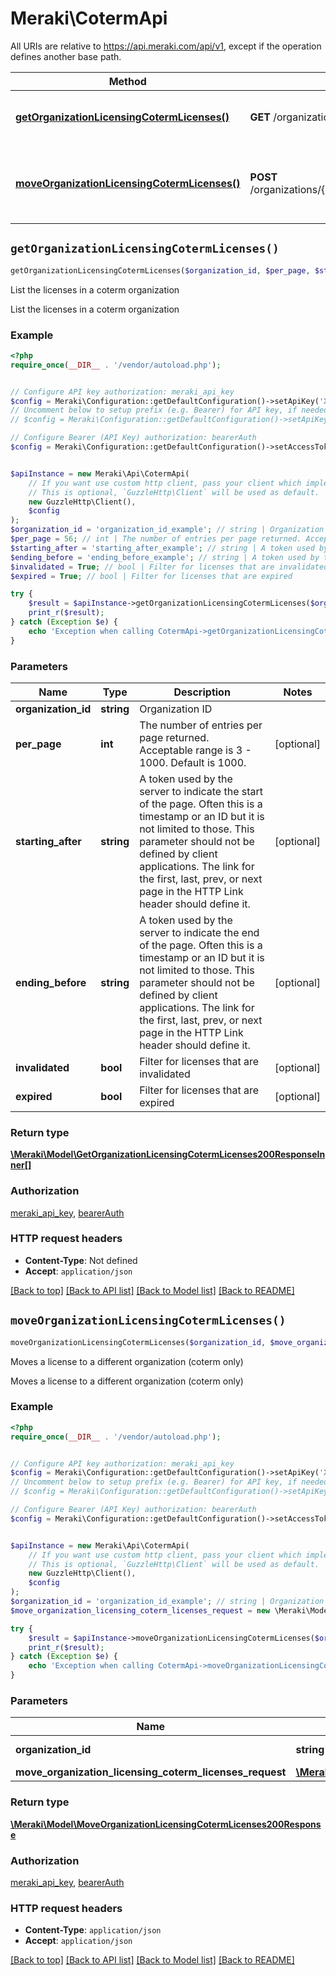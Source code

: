 # Meraki\CotermApi

All URIs are relative to https://api.meraki.com/api/v1, except if the operation defines another base path.

| Method | HTTP request | Description |
| ------------- | ------------- | ------------- |
| [**getOrganizationLicensingCotermLicenses()**](CotermApi.md#getOrganizationLicensingCotermLicenses) | **GET** /organizations/{organizationId}/licensing/coterm/licenses | List the licenses in a coterm organization |
| [**moveOrganizationLicensingCotermLicenses()**](CotermApi.md#moveOrganizationLicensingCotermLicenses) | **POST** /organizations/{organizationId}/licensing/coterm/licenses/move | Moves a license to a different organization (coterm only) |


## `getOrganizationLicensingCotermLicenses()`

```php
getOrganizationLicensingCotermLicenses($organization_id, $per_page, $starting_after, $ending_before, $invalidated, $expired): \Meraki\Model\GetOrganizationLicensingCotermLicenses200ResponseInner[]
```

List the licenses in a coterm organization

List the licenses in a coterm organization

### Example

```php
<?php
require_once(__DIR__ . '/vendor/autoload.php');


// Configure API key authorization: meraki_api_key
$config = Meraki\Configuration::getDefaultConfiguration()->setApiKey('X-Cisco-Meraki-API-Key', 'YOUR_API_KEY');
// Uncomment below to setup prefix (e.g. Bearer) for API key, if needed
// $config = Meraki\Configuration::getDefaultConfiguration()->setApiKeyPrefix('X-Cisco-Meraki-API-Key', 'Bearer');

// Configure Bearer (API Key) authorization: bearerAuth
$config = Meraki\Configuration::getDefaultConfiguration()->setAccessToken('YOUR_ACCESS_TOKEN');


$apiInstance = new Meraki\Api\CotermApi(
    // If you want use custom http client, pass your client which implements `GuzzleHttp\ClientInterface`.
    // This is optional, `GuzzleHttp\Client` will be used as default.
    new GuzzleHttp\Client(),
    $config
);
$organization_id = 'organization_id_example'; // string | Organization ID
$per_page = 56; // int | The number of entries per page returned. Acceptable range is 3 - 1000. Default is 1000.
$starting_after = 'starting_after_example'; // string | A token used by the server to indicate the start of the page. Often this is a timestamp or an ID but it is not limited to those. This parameter should not be defined by client applications. The link for the first, last, prev, or next page in the HTTP Link header should define it.
$ending_before = 'ending_before_example'; // string | A token used by the server to indicate the end of the page. Often this is a timestamp or an ID but it is not limited to those. This parameter should not be defined by client applications. The link for the first, last, prev, or next page in the HTTP Link header should define it.
$invalidated = True; // bool | Filter for licenses that are invalidated
$expired = True; // bool | Filter for licenses that are expired

try {
    $result = $apiInstance->getOrganizationLicensingCotermLicenses($organization_id, $per_page, $starting_after, $ending_before, $invalidated, $expired);
    print_r($result);
} catch (Exception $e) {
    echo 'Exception when calling CotermApi->getOrganizationLicensingCotermLicenses: ', $e->getMessage(), PHP_EOL;
}
```

### Parameters

| Name | Type | Description  | Notes |
| ------------- | ------------- | ------------- | ------------- |
| **organization_id** | **string**| Organization ID | |
| **per_page** | **int**| The number of entries per page returned. Acceptable range is 3 - 1000. Default is 1000. | [optional] |
| **starting_after** | **string**| A token used by the server to indicate the start of the page. Often this is a timestamp or an ID but it is not limited to those. This parameter should not be defined by client applications. The link for the first, last, prev, or next page in the HTTP Link header should define it. | [optional] |
| **ending_before** | **string**| A token used by the server to indicate the end of the page. Often this is a timestamp or an ID but it is not limited to those. This parameter should not be defined by client applications. The link for the first, last, prev, or next page in the HTTP Link header should define it. | [optional] |
| **invalidated** | **bool**| Filter for licenses that are invalidated | [optional] |
| **expired** | **bool**| Filter for licenses that are expired | [optional] |

### Return type

[**\Meraki\Model\GetOrganizationLicensingCotermLicenses200ResponseInner[]**](../Model/GetOrganizationLicensingCotermLicenses200ResponseInner.md)

### Authorization

[meraki_api_key](../../README.md#meraki_api_key), [bearerAuth](../../README.md#bearerAuth)

### HTTP request headers

- **Content-Type**: Not defined
- **Accept**: `application/json`

[[Back to top]](#) [[Back to API list]](../../README.md#endpoints)
[[Back to Model list]](../../README.md#models)
[[Back to README]](../../README.md)

## `moveOrganizationLicensingCotermLicenses()`

```php
moveOrganizationLicensingCotermLicenses($organization_id, $move_organization_licensing_coterm_licenses_request): \Meraki\Model\MoveOrganizationLicensingCotermLicenses200Response
```

Moves a license to a different organization (coterm only)

Moves a license to a different organization (coterm only)

### Example

```php
<?php
require_once(__DIR__ . '/vendor/autoload.php');


// Configure API key authorization: meraki_api_key
$config = Meraki\Configuration::getDefaultConfiguration()->setApiKey('X-Cisco-Meraki-API-Key', 'YOUR_API_KEY');
// Uncomment below to setup prefix (e.g. Bearer) for API key, if needed
// $config = Meraki\Configuration::getDefaultConfiguration()->setApiKeyPrefix('X-Cisco-Meraki-API-Key', 'Bearer');

// Configure Bearer (API Key) authorization: bearerAuth
$config = Meraki\Configuration::getDefaultConfiguration()->setAccessToken('YOUR_ACCESS_TOKEN');


$apiInstance = new Meraki\Api\CotermApi(
    // If you want use custom http client, pass your client which implements `GuzzleHttp\ClientInterface`.
    // This is optional, `GuzzleHttp\Client` will be used as default.
    new GuzzleHttp\Client(),
    $config
);
$organization_id = 'organization_id_example'; // string | Organization ID
$move_organization_licensing_coterm_licenses_request = new \Meraki\Model\MoveOrganizationLicensingCotermLicensesRequest(); // \Meraki\Model\MoveOrganizationLicensingCotermLicensesRequest

try {
    $result = $apiInstance->moveOrganizationLicensingCotermLicenses($organization_id, $move_organization_licensing_coterm_licenses_request);
    print_r($result);
} catch (Exception $e) {
    echo 'Exception when calling CotermApi->moveOrganizationLicensingCotermLicenses: ', $e->getMessage(), PHP_EOL;
}
```

### Parameters

| Name | Type | Description  | Notes |
| ------------- | ------------- | ------------- | ------------- |
| **organization_id** | **string**| Organization ID | |
| **move_organization_licensing_coterm_licenses_request** | [**\Meraki\Model\MoveOrganizationLicensingCotermLicensesRequest**](../Model/MoveOrganizationLicensingCotermLicensesRequest.md)|  | |

### Return type

[**\Meraki\Model\MoveOrganizationLicensingCotermLicenses200Response**](../Model/MoveOrganizationLicensingCotermLicenses200Response.md)

### Authorization

[meraki_api_key](../../README.md#meraki_api_key), [bearerAuth](../../README.md#bearerAuth)

### HTTP request headers

- **Content-Type**: `application/json`
- **Accept**: `application/json`

[[Back to top]](#) [[Back to API list]](../../README.md#endpoints)
[[Back to Model list]](../../README.md#models)
[[Back to README]](../../README.md)
